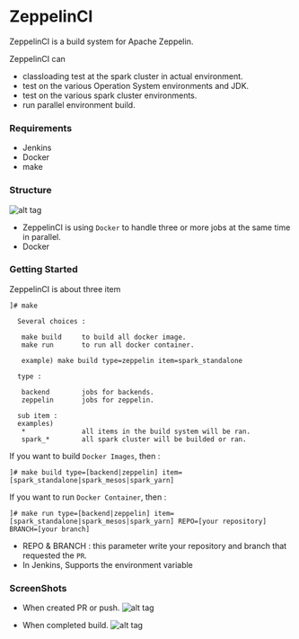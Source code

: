 # ZeppelinCI

ZeppelinCI is a build system for Apache Zeppelin.

ZeppelinCI can 
* classloading test at the spark cluster in actual environment.
* test on the various Operation System environments and JDK.
* test on the various spark cluster environments.
* run parallel environment build.


### Requirements
* Jenkins
* Docker
* make


### Structure
![alt tag](https://cloud.githubusercontent.com/assets/3348133/11333590/2b1d8506-9212-11e5-84a7-7e2a052d0bd3.png)
* ZeppelinCI is using `Docker` to handle three or more jobs at the same time in parallel.
* Docker

### Getting Started
ZeppelinCI is about three item
```
]# make

  Several choices : 

   make build     to build all docker image.
   make run       to run all docker container.

   example) make build type=zeppelin item=spark_standalone 

  type : 

   backend        jobs for backends.
   zeppelin       jobs for zeppelin.

  sub item : 
  examples) 
   *              all items in the build system will be ran.
   spark_*        all spark cluster will be builded or ran.
```

If you want to build `Docker Images`, then :
```
]# make build type=[backend|zeppelin] item=[spark_standalone|spark_mesos|spark_yarn]
```

If you want to run `Docker Container`, then :
```
]# make run type=[backend|zeppelin] item=[spark_standalone|spark_mesos|spark_yarn] REPO=[your repository] BRANCH=[your branch]
```
* REPO & BRANCH : this parameter write your repository and branch that requested the `PR`.
* In Jenkins, Supports the environment variable


### ScreenShots
* When created PR or push.
![alt tag](https://cloud.githubusercontent.com/assets/8110426/11338319/bc717494-9236-11e5-876d-b219248c1f1f.png)

* When completed build.
![alt tag](https://cloud.githubusercontent.com/assets/8110426/11338683/dccfcefa-9238-11e5-9477-387fbcf0e184.png)

